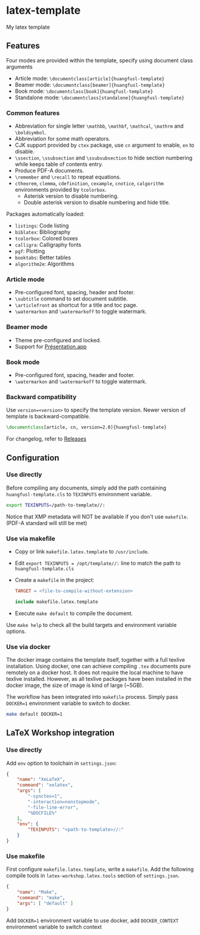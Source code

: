 # latex-template

My latex template

## Features

Four modes are provided within the template, specify using document class arguments

* Article mode: `\documentclass[article]{huangfusl-template}`
* Beamer mode: `\documentclass[beamer]{huangfusl-template}`
* Book mode: `\documentclass[book]{huangfusl-template}`
* Standalone mode: `\documentclass[standalone]{huangfusl-template}`

### Common features

* Abbreviation for single letter `\mathbb`, `\mathbf`, `\mathcal`, `\mathrm` and `\boldsymbol`.
* Abbreviation for some math operators.
* CJK support provided by `ctex` package, use `cn` argument to enable, `en` to disable.
* `\ssection`, `\ssubsection` and `\ssubsubsection` to hide section numbering while keeps table of contents entry.
* Produce PDF-A documents.
* `\remember` and `\recall` to repeat equations.
* `ctheorem`, `clemma`, `cdefinition`, `cexample`, `cnotice`, `calgorithm` environments provided by `tcolorbox`.
    * Asterisk version to disable numbering.
    * Double asterisk version to disable numbering and hide title.

Packages automatically loaded:

* `listings`: Code listing
* `biblatex`: Bibliography
* `tcolorbox`: Colored boxes
* `calligra`: Calligraphy fonts
* `pgf`: Plotting
* `booktabs`: Better tables
* `algorithm2e`: Algorithms

### Article mode

* Pre-configured font, spacing, header and footer.
* `\subtitle` command to set document subtitle.
* `\articlefront` as shortcut for a title and toc page.
* `\watermarkon` and `\watermarkoff` to toggle watermark.

### Beamer mode

* Theme pre-configured and locked.
* Support for [Présentation.app](http://iihm.imag.fr/blanch/software/osx-presentation/)

### Book mode

* Pre-configured font, spacing, header and footer.
* `\watermarkon` and `\watermarkoff` to toggle watermark.

### Backward compatibility

Use `version=<version>` to specify the template version. Newer version of template is backward-compatible.

```tex
\documentclass[article, cn, version=2.0]{huangfusl-template}
```

For changelog, refer to [Releases](https://github.com/HuangFuSL/latex-template/releases)

## Configuration

### Use directly

Before compiling any documents, simply add the path containing `huangfusl-template.cls` to `TEXINPUTS` environment variable.

```bash
export TEXINPUTS=/path-to-template//:
```

Notice that XMP metadata will NOT be available if you don't use `makefile`. (PDF-A standard will still be met)

### Use via makefile

* Copy or link `makefile.latex.template` to `/usr/include`.
* Edit `export TEXINPUTS = /opt/template//:` line to match the path to `huangfusl-template.cls`
* Create a `makefile` in the project:

    ```makefile
    TARGET = <file-to-compile-without-extension>

    include makefile.latex.template
    ```

* Execute `make default` to compile the document.

Use `make help` to check all the build targets and environment variable options.

### Use via docker

The docker image contains the template itself, together with a full texlive installation. Using docker, one can achieve compiling `.tex` documents pure remotely on a docker host. It does not require the local machine to have texlive installed. However, as all texlive packages have been installed in the docker image, the size of image is kind of large (~5GB).

The workflow has been integrated into `makefile` process. Simply pass `DOCKER=1` environment variable to switch to docker.

```bash
make default DOCKER=1
```

## LaTeX Workshop integration

### Use directly

Add `env` option to toolchain in `settings.json`:

```json
{
    "name": "XeLaTeX",
    "command": "xelatex",
    "args": [
        "-synctex=1",
        "-interaction=nonstopmode",
        "-file-line-error",
        "%DOCFILE%"
    ],
    "env": {
        "TEXINPUTS": "<path-to-template>//:"
    }
}
```

### Use makefile

First configure `makefile.latex.template`, write a `makefile`. Add the following compile tools in `latex-workshop.latex.tools` section of `settings.json`.

```json
{
    "name": "Make",
    "command": "make",
    "args": [ "default" ]
}
```

Add `DOCKER=1` environment variable to use docker, add `DOCKER_CONTEXT` environment variable to switch context
